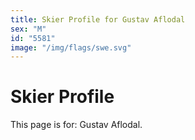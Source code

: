 ```yaml
---
title: Skier Profile for Gustav Aflodal
sex: "M"
id: "5581"
image: "/img/flags/swe.svg" 
---
```


# Skier Profile

This page is for: Gustav Aflodal.
    